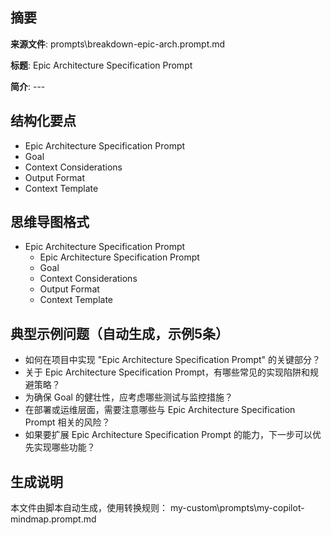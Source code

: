## 摘要

**来源文件**: prompts\breakdown-epic-arch.prompt.md

**标题**: Epic Architecture Specification Prompt

**简介**: ---

## 结构化要点

- Epic Architecture Specification Prompt
- Goal
- Context Considerations
- Output Format
- Context Template

## 思维导图格式

- Epic Architecture Specification Prompt
  - Epic Architecture Specification Prompt
  - Goal
  - Context Considerations
  - Output Format
  - Context Template

## 典型示例问题（自动生成，示例5条）

- 如何在项目中实现 "Epic Architecture Specification Prompt" 的关键部分？
- 关于 Epic Architecture Specification Prompt，有哪些常见的实现陷阱和规避策略？
- 为确保 Goal 的健壮性，应考虑哪些测试与监控措施？
- 在部署或运维层面，需要注意哪些与 Epic Architecture Specification Prompt 相关的风险？
- 如果要扩展 Epic Architecture Specification Prompt 的能力，下一步可以优先实现哪些功能？

## 生成说明

本文件由脚本自动生成，使用转换规则： my-custom\prompts\my-copilot-mindmap.prompt.md
